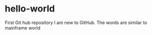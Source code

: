# hello-world
First Git hub repository
I am new to GitHub. The words are similar to mainframe world
